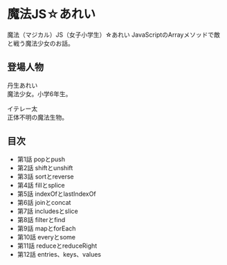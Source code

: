 # 魔法JS☆あれい

魔法（マジカル）JS（女子小学生）☆あれい
JavaScriptのArrayメソッドで敵と戦う魔法少女のお話。

## 登場人物

丹生あれい  
魔法少女。小学6年生。

イテレー太  
正体不明の魔法生物。

## 目次

* 第1話 popとpush
* 第2話 shiftとunshift
* 第3話 sortとreverse
* 第4話 fillとsplice
* 第5話 indexOfとlastIndexOf
* 第6話 joinとconcat
* 第7話 includesとslice
* 第8話 filterとfind
* 第9話 mapとforEach
* 第10話 everyとsome
* 第11話 reduceとreduceRight
* 第12話 entries、keys、values
<!--stackedit_data:
eyJoaXN0b3J5IjpbLTEwODUzNzY2MzEsLTIwMzE3MzM5OTZdfQ
==
-->